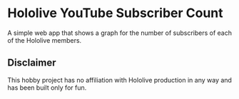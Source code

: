 # Hololive YouTube Subscriber Count

A simple web app that shows a graph for the number of subscribers of each of the Hololive members.

## Disclaimer

This hobby project has no affiliation with Hololive production in any way and has been built only
for fun.
